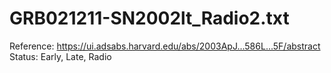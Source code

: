 # GRB021211-SN2002lt_Radio2.txt

Reference: https://ui.adsabs.harvard.edu/abs/2003ApJ...586L...5F/abstract
Status: Early, Late, Radio